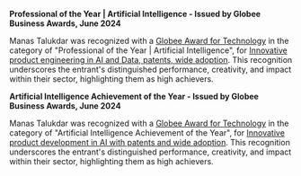 **Professional of the Year | Artificial Intelligence - Issued by Globee Business Awards, June 2024**

Manas Talukdar was recognized with a [Globee Award for Technology](https://globeeawards.com/technology/) in the category of "Professional of the Year | Artificial Intelligence", for [Innovative product engineering in AI and Data, patents, wide adoption](https://credential.globeeawards.com/6ed11155-4a6c-4b9f-8987-3758196b5319#gs.behnfb). This recognition underscores the entrant's distinguished performance, creativity, and impact within their sector, highlighting them as high achievers.

**Artificial Intelligence Achievement of the Year - Issued by Globee Business Awards, June 2024**

Manas Talukdar was recognized with a [Globee Award for Technology](hhttps://globeeawards.com/technology/) in the category of "Artificial Intelligence Achievement of the Year", for [Innovative product development in AI with patents and wide adoption](https://credential.globeeawards.com/dcc25d00-6d28-4706-bad2-c9727ec0725b#gs.behk3u). This recognition underscores the entrant's distinguished performance, creativity, and impact within their sector, highlighting them as high achievers.
